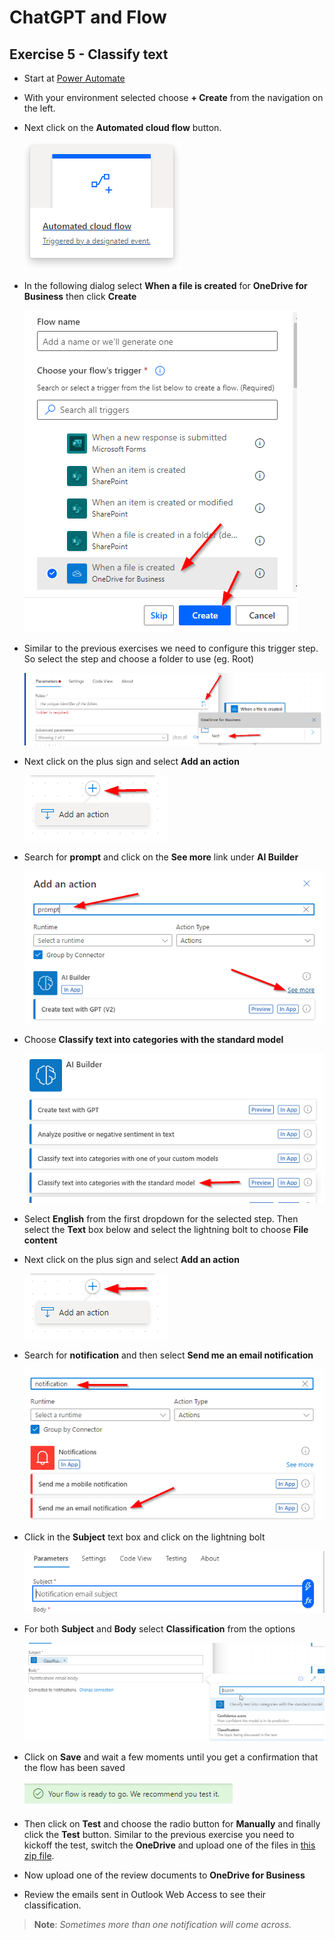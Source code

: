 # ChatGPT and Flow
## Exercise 5 - Classify text

- Start at [Power Automate](https://make.powerautomate.com/)

- With your environment selected choose **+ Create** from the navigation on the left. 

- Next click on the **Automated cloud flow** button.

    ![](images/autocloudflow.png)
    
- In the following dialog select **When a file is created** for **OneDrive for Business** then click **Create**

    ![](images/onedrive3.png)
    
- Similar to the previous exercises we need to configure this trigger step. So select the step and choose a folder to use (eg. Root)

    ![](images/root.png)
    
- Next click on the plus sign and select **Add an action**

    ![](images/addaction.png)
    
- Search for **prompt** and click on the **See more** link under **AI Builder**

    ![](images/aibuildercreate.png)
    
- Choose **Classify text into categories with the standard model**

    ![](images/categorytext.png)
    
- Select **English** from the first dropdown for the selected step. Then select the **Text** box below and select the lightning bolt to choose **File content**

- Next click on the plus sign and select **Add an action**

    ![](images/addaction.png)    
    
- Search for **notification** and then select **Send me an email notification**

    ![](images/emailnotification.png)

- Click in the **Subject** text box and click on the lightning bolt

    ![](images/subject.png)
    
- For both **Subject** and **Body** select **Classification** from the options

    ![](images/classification.png)
    
- Click on **Save** and wait a few moments until you get a confirmation that the flow has been saved

    ![](images/readytotest.png)
    
- Then click on **Test** and choose the radio button for **Manually** and finally click the **Test** button. Similar to the previous exercise you need to kickoff the test, switch the **OneDrive** and upload one of the files in [this zip file](https://opsgilitylabs.blob.core.windows.net/public/aibuilder/reviews.zip). 

- Now upload one of the review documents to **OneDrive for Business**

- Review the emails sent in Outlook Web Access to see their classification. 
>**Note**: *Sometimes more than one notification will come across.*